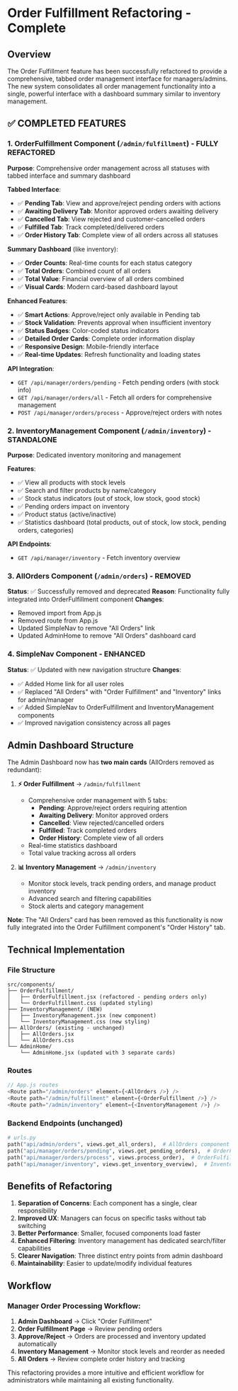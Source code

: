 # Order Fulfillment Refactoring - Complete

## Overview
The Order Fulfillment feature has been successfully refactored to provide a comprehensive, tabbed order management interface for managers/admins. The new system consolidates all order management functionality into a single, powerful interface with a dashboard summary similar to inventory management.

## ✅ COMPLETED FEATURES

### 1. **OrderFulfillment Component** (`/admin/fulfillment`) - FULLY REFACTORED
**Purpose**: Comprehensive order management across all statuses with tabbed interface and summary dashboard

**Tabbed Interface**:
- ✅ **Pending Tab**: View and approve/reject pending orders with actions
- ✅ **Awaiting Delivery Tab**: Monitor approved orders awaiting delivery
- ✅ **Cancelled Tab**: View rejected and customer-cancelled orders  
- ✅ **Fulfilled Tab**: Track completed/delivered orders
- ✅ **Order History Tab**: Complete view of all orders across all statuses

**Summary Dashboard** (like inventory):
- ✅ **Order Counts**: Real-time counts for each status category
- ✅ **Total Orders**: Combined count of all orders
- ✅ **Total Value**: Financial overview of all orders combined
- ✅ **Visual Cards**: Modern card-based dashboard layout

**Enhanced Features**:
- ✅ **Smart Actions**: Approve/reject only available in Pending tab
- ✅ **Stock Validation**: Prevents approval when insufficient inventory
- ✅ **Status Badges**: Color-coded status indicators
- ✅ **Detailed Order Cards**: Complete order information display
- ✅ **Responsive Design**: Mobile-friendly interface
- ✅ **Real-time Updates**: Refresh functionality and loading states

**API Integration**:
- `GET /api/manager/orders/pending` - Fetch pending orders (with stock info)
- `GET /api/manager/orders/all` - Fetch all orders for comprehensive management
- `POST /api/manager/orders/process` - Approve/reject orders with notes

### 2. **InventoryManagement Component** (`/admin/inventory`) - STANDALONE
**Purpose**: Dedicated inventory monitoring and management

**Features**:
- ✅ View all products with stock levels
- ✅ Search and filter products by name/category
- ✅ Stock status indicators (out of stock, low stock, good stock)
- ✅ Pending orders impact on inventory
- ✅ Product status (active/inactive)
- ✅ Statistics dashboard (total products, out of stock, low stock, pending orders, categories)

**API Endpoints**:
- `GET /api/manager/inventory` - Fetch inventory overview

### 3. **AllOrders Component** (`/admin/orders`) - REMOVED
**Status**: ✅ Successfully removed and deprecated
**Reason**: Functionality fully integrated into OrderFulfillment component
**Changes**: 
- Removed import from App.js
- Removed route from App.js  
- Updated SimpleNav to remove "All Orders" link
- Updated AdminHome to remove "All Orders" dashboard card

### 4. **SimpleNav Component** - ENHANCED
**Status**: ✅ Updated with new navigation structure
**Changes**:
- ✅ Added Home link for all user roles
- ✅ Replaced "All Orders" with "Order Fulfillment" and "Inventory" links for admin/manager
- ✅ Added SimpleNav to OrderFulfillment and InventoryManagement components
- ✅ Improved navigation consistency across all pages

## Admin Dashboard Structure

The Admin Dashboard now has **two main cards** (AllOrders removed as redundant):

1. **⚡ Order Fulfillment** → `/admin/fulfillment`
   - Comprehensive order management with 5 tabs:
     - **Pending**: Approve/reject orders requiring attention
     - **Awaiting Delivery**: Monitor approved orders
     - **Cancelled**: View rejected/cancelled orders  
     - **Fulfilled**: Track completed orders
     - **Order History**: Complete view of all orders
   - Real-time statistics dashboard
   - Total value tracking across all orders

2. **📊 Inventory Management** → `/admin/inventory`
   - Monitor stock levels, track pending orders, and manage product inventory
   - Advanced search and filtering capabilities
   - Stock alerts and category management

**Note**: The "All Orders" card has been removed as this functionality is now fully integrated into the Order Fulfillment component's "Order History" tab.

## Technical Implementation

### File Structure
```
src/components/
├── OrderFulfillment/
│   ├── OrderFulfillment.jsx (refactored - pending orders only)
│   └── OrderFulfillment.css (updated styling)
├── InventoryManagement/ (NEW)
│   ├── InventoryManagement.jsx (new component)
│   └── InventoryManagement.css (new styling)
├── AllOrders/ (existing - unchanged)
│   ├── AllOrders.jsx
│   └── AllOrders.css
└── AdminHome/
    └── AdminHome.jsx (updated with 3 separate cards)
```

### Routes
```javascript
// App.js routes
<Route path="/admin/orders" element={<AllOrders />} />
<Route path="/admin/fulfillment" element={<OrderFulfillment />} />
<Route path="/admin/inventory" element={<InventoryManagement />} />
```

### Backend Endpoints (unchanged)
```python
# urls.py
path("api/admin/orders", views.get_all_orders),  # AllOrders component
path("api/manager/orders/pending", views.get_pending_orders),  # OrderFulfillment
path("api/manager/orders/process", views.process_order),  # OrderFulfillment  
path("api/manager/inventory", views.get_inventory_overview),  # InventoryManagement
```

## Benefits of Refactoring

1. **Separation of Concerns**: Each component has a single, clear responsibility
2. **Improved UX**: Managers can focus on specific tasks without tab switching
3. **Better Performance**: Smaller, focused components load faster
4. **Enhanced Filtering**: Inventory management has dedicated search/filter capabilities
5. **Clearer Navigation**: Three distinct entry points from admin dashboard
6. **Maintainability**: Easier to update/modify individual features

## Workflow

### Manager Order Processing Workflow:
1. **Admin Dashboard** → Click "Order Fulfillment" 
2. **Order Fulfillment Page** → Review pending orders
3. **Approve/Reject** → Orders are processed and inventory updated automatically
4. **Inventory Management** → Monitor stock levels and reorder as needed
5. **All Orders** → Review complete order history and tracking

This refactoring provides a more intuitive and efficient workflow for administrators while maintaining all existing functionality.
